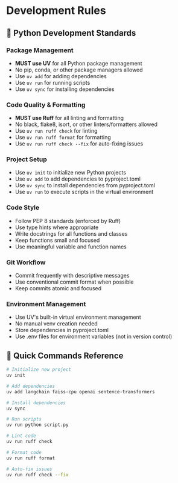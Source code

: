 # Development Rules

## 🐍 Python Development Standards

### Package Management
- **MUST use UV** for all Python package management
- No pip, conda, or other package managers allowed
- Use `uv add` for adding dependencies
- Use `uv run` for running scripts
- Use `uv sync` for installing dependencies

### Code Quality & Formatting
- **MUST use Ruff** for all linting and formatting
- No black, flake8, isort, or other linters/formatters allowed
- Use `uv run ruff check` for linting
- Use `uv run ruff format` for formatting
- Use `uv run ruff check --fix` for auto-fixing issues

### Project Setup
- Use `uv init` to initialize new Python projects
- Use `uv add` to add dependencies to pyproject.toml
- Use `uv sync` to install dependencies from pyproject.toml
- Use `uv run` to execute scripts in the virtual environment

### Code Style
- Follow PEP 8 standards (enforced by Ruff)
- Use type hints where appropriate
- Write docstrings for all functions and classes
- Keep functions small and focused
- Use meaningful variable and function names

### Git Workflow
- Commit frequently with descriptive messages
- Use conventional commit format when possible
- Keep commits atomic and focused

### Environment Management
- Use UV's built-in virtual environment management
- No manual venv creation needed
- Store dependencies in pyproject.toml
- Use .env files for environment variables (not in version control)

## 🚀 Quick Commands Reference

```bash
# Initialize new project
uv init

# Add dependencies
uv add langchain faiss-cpu openai sentence-transformers

# Install dependencies
uv sync

# Run scripts
uv run python script.py

# Lint code
uv run ruff check

# Format code
uv run ruff format

# Auto-fix issues
uv run ruff check --fix
``` 